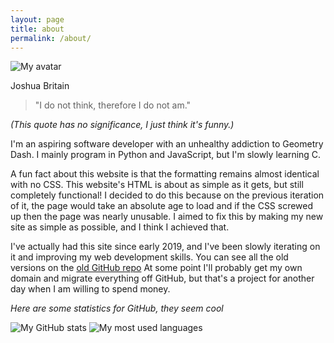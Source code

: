 ```yaml
---
layout: page
title: about
permalink: /about/
---
```


![My avatar](https://github.com/jbritain.png)

Joshua Britain

> "I do not think, therefore I do not am."

*(This quote has no significance, I just think it's funny.)*

I'm an aspiring software developer with an unhealthy addiction to Geometry Dash. I mainly program in Python and JavaScript, but I'm slowly learning C.

A fun fact about this website is that the formatting remains almost identical with no CSS. This website's HTML is about as simple as it gets, but still completely functional! I decided to do this because on the previous iteration of it, the page would take an absolute age to load and if the CSS screwed up then the page was nearly unusable. I aimed to fix this by making my new site as simple as possible, and I think I achieved that. 

I've actually had this site since early 2019, and I've been slowly iterating on it and improving my web development skills. You can see all the old versions on the [old GitHub repo](https://github.com/jbritain/pr0x1mas.github.io) At some point I'll probably get my own domain and migrate everything off GitHub, but that's a project for another day when I am willing to spend money.

*Here are some statistics for GitHub, they seem cool*

![My GitHub stats](https://github-readme-stats.vercel.app/api?username=jbritain&show_icons=true&theme=dark)
![My most used languages](https://github-readme-stats.vercel.app/api/top-langs?username=jbritain&show_icons=true&theme=dark)